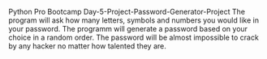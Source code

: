 Python Pro Bootcamp
Day-5-Project-Password-Generator-Project
The program will ask how many letters, symbols and numbers you would like in your password. The programm will generate a password based on your choice in a random order. 
The password will be almost impossible to crack by any hacker no matter how talented they are.
